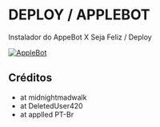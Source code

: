 # DEPLOY / APPLEBOT

Instalador do AppeBot X Seja Feliz / Deploy

<p align="center">

<a href = "https://heroku.com/deploy?template=https://github.com/applled/AppleInstall"><img src="https://www.herokucdn.com/deploy/button.svg" alt="AppleBot"> </a>

</p>

## Créditos

- at midnightmadwalk
- at DeletedUser420
- at applled PT-Br

